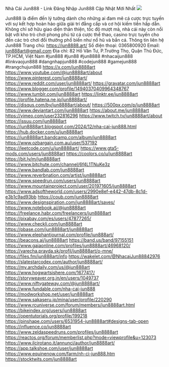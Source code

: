 Nhà Cái Jun888 - Link Đăng Nhập Jun888 Cập Nhật Mới Nhất
![](https://g0v.hackmd.io/_uploads/BkNNp1kUJg.png)

Jun888 là điểm đến lý tưởng dành cho những ai đam mê cá cược trực tuyến với sự kết hợp hoàn hảo giữa giải trí đẳng cấp và cơ hội kiếm tiền hấp dẫn. Không chỉ sở hữu giao diện thân thiện, tốc độ mượt mà, nhà cái này còn nổi bật với kho trò chơi phong phú từ cá cược thể thao, casino trực tuyến cho đến các trò chơi đổi thưởng phổ biến như nổ hũ và bắn cá.
Thông tin liên hệ Jun888
Trang chủ: https://jun8888.art/
Số điện thoại: 0365800920
Email: jun888art@gmail.com
Địa chỉ: 82 Hồ Văn Tư, P.Trường Thọ, Quận Thủ Đức, TP.HCM, Việt Nam
#jun888 #jun88 #jun8888 #nhacaijun888 #linkvaojun888 #dangnhapjun888 #codejun888 #gamejun888 #trangchujun888
https://x.com/jun8888art
https://www.youtube.com/@jun8888art/about
https://www.pinterest.com/jun8888art/
https://www.reddit.com/user/jun8888art/
https://gravatar.com/jun8888art
https://www.blogger.com/profile/14940370409964348767
https://www.tumblr.com/jun8888art
https://linktr.ee/jun8888art
https://profile.hatena.ne.jp/jun8888art/
https://disqus.com/by/jun8888art/about/
https://500px.com/p/jun8888art
https://www.deviantart.com/jun8888art
https://about.me/jun8888art
https://vimeo.com/user232816296
https://www.twitch.tv/jun8888art/about
https://issuu.com/jun8888art
https://jun8888art.blogspot.com/2024/12/nha-cai-jun888.html
https://hub.docker.com/u/jun8888art
https://jun8888art.bandcamp.com/album/jun8888art
https://www.ozbargain.com.au/user/537192
https://leetcode.com/u/jun8888art/
https://www.gta5-mods.com/users/jun8888art
https://coolors.co/u/jun8888art
https://bit.ly/m/jun8888art
https://www.bitchute.com/channel/6f4L1TNuKe3z
https://www.bandlab.com/jun8888art
https://www.reverbnation.com/artist/jun8888art
https://www.speedrun.com/users/jun8888art
https://www.mountainproject.com/user/201971605/jun8888art
https://www.adsoftheworld.com/users/2990e8ef-e442-47db-8c1d-e3b1c9ad93bb
https://coub.com/jun8888art
https://www.designspiration.com/jun8888art/saves/
https://www.notebook.ai/@jun8888art
https://freelance.habr.com/freelancers/jun8888art
https://pixabay.com/es/users/47877265/
https://www.checkli.com/jun8888art
https://pbase.com/jun8888art/jun8888art
https://www.elephantjournal.com/profile/jun888art/
https://beacons.ai/jun8888art
https://band.us/band/97155151
https://www.gaiaonline.com/profiles/jun8888art/46968120/
https://varecha.pravda.sk/profil/jun8888art/o-mne/
https://files.fm/jun888art/info
https://wakelet.com/@NhacaiJun88842976
https://slatestarcodex.com/author/jun8888art/
https://my.archdaily.com/us/@jun888art
https://www.hogwartsishere.com/1677417/
https://storyweaver.org.in/en/users/1049737
https://www.niftygateway.com/@jun8888art/
https://www.fundable.com/nha-cai-jun888
https://modworkshop.net/user/jun8888art
https://www.sakaseru.jp/mina/user/profile/220290
https://www.rcuniverse.com/forum/members/jun8888art.html
https://bikeindex.org/users/jun8888art
https://opentutorials.org/profile/199218
https://pinshape.com/users/6531954-jun8888art#designs-tab-open
https://influence.co/jun8888art
https://www.zeldaspeedruns.com/profiles/jun8888art
https://reactos.org/forum/memberlist.php?mode=viewprofile&u=123073
https://www.ilcirotano.it/annunci/author/jun8888art/
https://app.talkshoe.com/user/jun8888art
https://www.equinenow.com/farm/nh-ci-jun888.htm
https://stocktwits.com/jun8888art